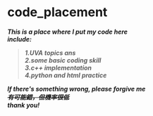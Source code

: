 # code_placement  
***This is a place where I put my code here***  
***include:***  
> ***1.UVA topics ans  
2.some basic coding skill   
3.c++ implementation   
4.python and html practice***  

***If there's something wrong, please forgive me***  
***~~有可能錯，但機率很低~~***  
***thank you!***    

